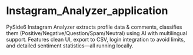 # Instagram_Analyzer_application
PySide6 Instagram Analyzer extracts profile data &amp; comments, classifies them (Positive/Negative/Question/Spam/Neutral) using AI with multilingual support. Features clean UI, export to CSV, login integration to avoid limits, and detailed sentiment statistics—all running locally.
